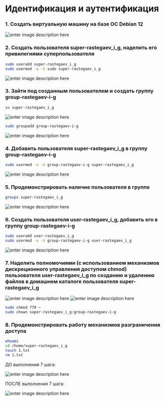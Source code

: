
# Идентификация и аутентификация 

### 1. Создать виртуальную машину на базе ОС Debian 12
![enter image description here](https://i.imgur.com/zf6ODKa.png)

### 2. Создать пользователя super-rastegaev_i_g, наделить его привилегиями суперпользователя 
```bash
sudo useradd super-rastegaev_i_g
sudo usermod -a -G sudo super-rastegaev_i_g
```
![enter image description here](https://i.imgur.com/g1BTVeD.png)

### 3. Зайти под созданным пользователем и создать группу group-rastegaev-i-g
```bash
su super-rastegaev_i_g
```
![enter image description here](https://i.imgur.com/aKOKVPC.png)
```bash
sudo groupadd group-rastegaev-i-g
```
![enter image description here](https://i.imgur.com/sxnBtbK.png)

### 4. Добавить пользователя super-rastegaev_i_g в группу group-rastegaev-i-g
```bash
sudo usermod -a -G group-rastegaev-i-g super-rastegaev_i_g
```
![enter image description here](https://i.imgur.com/LOab8zh.png)

### 5. Продемонстрировать наличие пользователя в группе
```bash
groups super-rastegaev_i_g
```
![enter image description here](https://i.imgur.com/81LWTsQ.png)

### 6. Создать пользователя user-rastegaev_i_g, добавить его в группу group-rastegaev-i-g
```bash
sudo useradd user-rastegaev_i_g
sudo usermod -a -G group-rastegaev-i-g user-rastegaev_i_g
```
![enter image description here](https://i.imgur.com/FqgpiqE.png)

### 7. Наделить полномочиями (с использованием механизмов дискреционного управления доступом chmod)  пользователя user-rastegaev_i_g по созданию и удалению файлов в домашнем каталоге пользователя super-rastegaev_i_g
![enter image description here](https://i.imgur.com/qfK5Wmd.png)
![enter image description here](https://i.imgur.com/bJrWxWG.png)
```bash
sudo chmod 770 ~
sudo chown super-rastegaev_i_g:group-rastegaev-i-g
```
### 8. Продемонстрировать работу механизмов разграничения доступа
```bash
whoami
cd /home/super-rastegaev_i_g
touch 1.txt
rm 1.txt
```
ДО выполнения 7 шага:

![enter image description here](https://i.imgur.com/DDhGuoM.png)

ПОСЛЕ выполнения 7 шага:

![enter image description here](https://i.imgur.com/N8ZP2t2.png)
